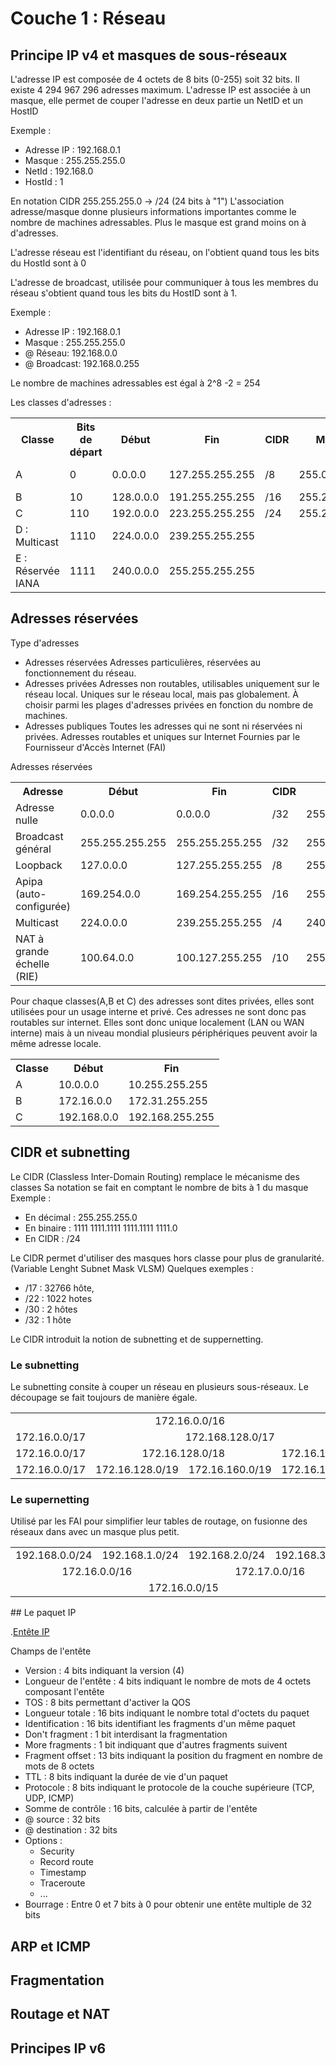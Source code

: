 # Couche 1 : Réseau
## Principe IP v4 et masques de sous-réseaux
L'adresse IP est composée de 4 octets de 8 bits (0-255) soit 32 bits. Il existe 4 294 967 296 adresses maximum. 
L'adresse IP est associée à un masque, elle permet de couper l'adresse en deux partie un NetID et un HostID

Exemple : 
- Adresse IP :   192.168.0.1
- Masque :       255.255.255.0
- NetId  :       192.168.0
- HostId :       1

En notation CIDR 255.255.255.0 -> /24 (24 bits à "1")
L'association adresse/masque donne plusieurs informations importantes comme le nombre de machines adressables. 
Plus le masque est grand moins on à d'adresses.

L'adresse réseau est l'identifiant du réseau, on l'obtient quand tous les bits du HostId sont à 0

L'adresse de broadcast, utilisée pour communiquer à tous les membres du réseau s'obtient quand tous les bits du HostID sont à 1.

Exemple :
- Adresse IP :   192.168.0.1
- Masque :       255.255.255.0
- @ Réseau:      192.168.0.0
- @ Broadcast:   192.168.0.255

Le nombre de machines adressables est égal à 2^8 -2 = 254 

Les classes d'adresses : 
<table>
  <tr>
    <th>Classe</th>
    <th>Bits de départ</th>
    <th>Début</th>
    <th>Fin</th>
    <th>CIDR</th>
    <th>Masque</th>
    <th>Machines</th>
  </tr>
  <tr>
    <td>A</td>
    <td>0</td>
    <td>0.0.0.0</td>
    <td>127.255.255.255</td>
    <td>/8</td>
    <td>255.0.0.0</td>
    <td>16 777 214</td>
  </tr>
  <tr>
    <td>B</td>
    <td>10</td>
    <td>128.0.0.0</td>
    <td>191.255.255.255</td>
    <td>/16</td>
    <td>255.255.0.0</td>
    <td>65534</td>
  </tr>
  <tr>
    <td>C</td>
    <td>110</td>
    <td>192.0.0.0</td>
    <td>223.255.255.255</td>
    <td>/24</td>
    <td>255.255.255.0</td>
    <td>254</td>
  </tr>
  <tr>
    <td>D : Multicast</td>
    <td>1110</td>
    <td>224.0.0.0</td>
    <td>239.255.255.255</td>
    <td></td>
    <td></td>
    <td></td>
  </tr>
  <tr>
    <td>E : Réservée IANA</td>
    <td>1111</td>
    <td>240.0.0.0</td>
    <td>255.255.255.255</td>
    <td></td>
    <td></td>
    <td></td>
  </tr>
</table>

## Adresses réservées
Type d'adresses
- Adresses réservées
Adresses particulières, réservées au fonctionnement du réseau.
- Adresses privées
Adresses non routables, utilisables uniquement sur le réseau local. Uniques sur le réseau local, mais pas globalement. À choisir parmi les plages d'adresses privées en fonction du nombre de machines.
- Adresses publiques
Toutes les adresses qui ne sont ni réservées ni privées. Adresses routables et uniques sur Internet Fournies par le Fournisseur d'Accès Internet (FAI)

Adresses réservées
<table>
  <tr>
    <th>Adresse</th>
    <th>Début</th>
    <th>Fin</th>
    <th>CIDR</th>
    <th>Masque</th>
  </tr>
  <tr>
    <td>Adresse nulle</td>
    <td>0.0.0.0</td>
    <td>0.0.0.0</td>
    <td>/32</td>
    <td>255.255.255.255</td>
  </tr>
  <tr>
    <td>Broadcast général</td>
    <td>255.255.255.255</td>
    <td>255.255.255.255</td>
    <td>/32</td>
    <td>255.255.255.255</td>
  </tr>
  <tr>
    <td>Loopback</td>
    <td>127.0.0.0</td>
    <td>127.255.255.255</td>
    <td>/8</td>
    <td>255.0.0.0</td>
  </tr>
  <tr>
    <td>Apipa (auto-configurée)</td>
    <td>169.254.0.0</td>
    <td>169.254.255.255</td>
    <td>/16</td>
    <td>255.255.0.0</td>
  </tr>
  <tr>
    <td>Multicast</td>
    <td>224.0.0.0</td>
    <td>239.255.255.255</td>
    <td>/4</td>
    <td>240.0.0.0</td>
  </tr>
  <tr>
    <td>NAT à grande échelle (RIE)</td>
    <td>100.64.0.0</td>
    <td>100.127.255.255</td>
    <td>/10</td>
    <td>255.192.0.0</td>
  </tr>
</table>

Pour chaque classes(A,B et C) des adresses sont dites privées, elles sont utilisées pour un usage interne et privé. Ces adresses ne sont donc pas routables sur internet.
Elles sont donc unique localement (LAN ou WAN interne) mais à un niveau mondial plusieurs périphériques peuvent avoir la même adresse locale.

<table>
  <tr>
    <th>Classe</th>
    <th>Début</th>
    <th>Fin</th>
  </tr>
  <tr>
    <td>A</td>
    <td>10.0.0.0</td>
    <td>10.255.255.255</td>
  </tr>
  <tr>
    <td>B</td>
    <td>172.16.0.0</td>
    <td>172.31.255.255</td>
  </tr>
  <tr>
    <td>C</td>
    <td>192.168.0.0</td>
    <td>192.168.255.255</td>
  </tr>
</table>

## CIDR et subnetting
Le CIDR (Classless Inter-Domain Routing) remplace le mécanisme des classes 
Sa notation se fait en comptant le nombre de bits à 1 du masque 
Exemple : 
- En décimal : 255.255.255.0
- En binaire : 1111 1111.1111 1111.1111 1111.0
- En CIDR    : /24

Le CIDR permet d'utiliser des masques hors classe pour plus de granularité. (Variable Lenght Subnet Mask VLSM)
Quelques exemples : 
- /17 : 32766 hôte,
- /22 : 1022 hotes
- /30 : 2 hôtes
- /32 : 1 hôte

Le CIDR introduit la notion de subnetting et de suppernetting.

### Le subnetting 

Le subnetting consite à couper un réseau en plusieurs sous-réseaux. Le découpage se fait toujours de manière égale.
<table style="width:100%;text-align:center;">
  <tr>
    <td colspan="8">172.16.0.0/16</td>
  </tr>
  <tr>
    <td colspan="4" style="width:50%">172.16.0.0/17</td>
    <td colspan="4" style="width:50%">172.168.128.0/17</td>
  </tr>
  <tr>
    <td colspan="4" style="width:50%">172.16.0.0/17</td>
    <td colspan="2">172.16.128.0/18</td>
    <td colspan="2">172.16.192.0/18</td>
  </tr>
  <tr>
    <td colspan="4" style="width:50%">172.16.0.0/17</td>
    <td colspan="1">172.16.128.0/19</td>
    <td colspan="1">172.16.160.0/19</td>
    <td colspan="2">172.16.192.0/18</td>
  </tr>  
</table>

### Le supernetting
Utilisé par les FAI pour simplifier leur tables de routage, on fusionne des réseaux dans avec un masque plus petit.
<table style="width:100%;text-align:center;"> 
<tr>
    <td>192.168.0.0/24</td>
    <td>192.168.1.0/24</td>
    <td>192.168.2.0/24</td>
    <td>192.168.3.0/24</td>
  </tr>
  <tr>
    <td colspan="2">172.16.0.0/16</td>
    <td colspan="2">172.17.0.0/16</td>
  </tr>
  <tr>
    <td colspan="4">172.16.0.0/15</td>
  </tr>
</table>
## Le paquet IP

.[Entête IP](../images/entete_ip.png)

Champs de l'entête
- Version : 4 bits indiquant la version (4)
- Longueur de l'entête : 4 bits indiquant le nombre de mots de 4 octets composant l'entête
- TOS : 8 bits permettant d'activer la QOS
- Longueur totale : 16 bits indiquant le nombre total d'octets du paquet
- Identification : 16 bits identifiant les fragments d'un même paquet
- Don't fragment : 1 bit interdisant la fragmentation
- More fragments : 1 bit indiquant que d'autres fragments suivent
- Fragment offset : 13 bits indiquant la position du fragment en nombre de mots de 8 octets
- TTL : 8 bits indiquant la durée de vie d'un paquet
- Protocole : 8 bits indiquant le protocole de la couche supérieure (TCP, UDP, ICMP)
- Somme de contrôle : 16 bits, calculée à partir de l'entête
- @ source : 32 bits
- @ destination : 32 bits
- Options :
  - Security
  - Record route
  - Timestamp
  - Traceroute
  - ...
- Bourrage : Entre 0 et 7 bits à 0 pour obtenir une entête multiple de 32 bits


## ARP et ICMP

## Fragmentation

## Routage et NAT

## Principes IP v6
